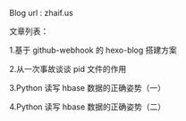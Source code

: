 Blog url : zhaif.us

文章列表：

1.基于 github-webhook 的 hexo-blog 搭建方案

2.从一次事故谈谈 pid 文件的作用

3.Python 读写 hbase 数据的正确姿势（一）

4.Python 读写 hbase 数据的正确姿势（二）

